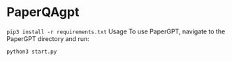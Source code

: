 # PaperQAgpt
`pip3 install -r requirements.txt`
Usage
To use PaperGPT, navigate to the PaperGPT directory and run:

`python3 start.py`
